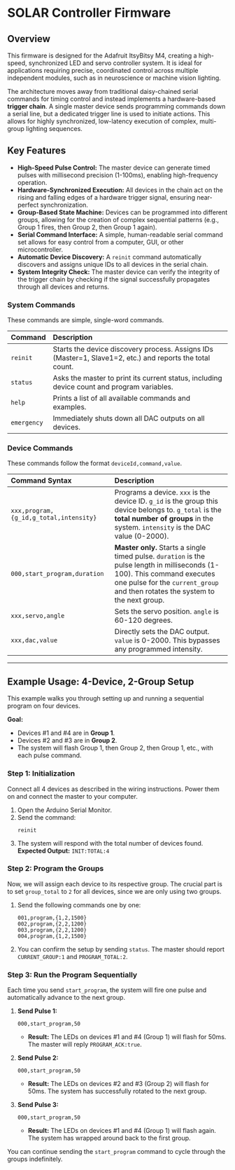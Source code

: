 # SOLAR Controller Firmware

## Overview

This firmware is designed for the Adafruit ItsyBitsy M4, creating a high-speed, synchronized LED and servo controller system. It is ideal for applications requiring precise, coordinated control across multiple independent modules, such as in neuroscience or machine vision lighting.

The architecture moves away from traditional daisy-chained serial commands for timing control and instead implements a hardware-based **trigger chain**. A single master device sends programming commands down a serial line, but a dedicated trigger line is used to initiate actions. This allows for highly synchronized, low-latency execution of complex, multi-group lighting sequences.

## Key Features

*   **High-Speed Pulse Control:** The master device can generate timed pulses with millisecond precision (1-100ms), enabling high-frequency operation.
*   **Hardware-Synchronized Execution:** All devices in the chain act on the rising and falling edges of a hardware trigger signal, ensuring near-perfect synchronization.
*   **Group-Based State Machine:** Devices can be programmed into different groups, allowing for the creation of complex sequential patterns (e.g., Group 1 fires, then Group 2, then Group 1 again).
*   **Serial Command Interface:** A simple, human-readable serial command set allows for easy control from a computer, GUI, or other microcontroller.
*   **Automatic Device Discovery:** A `reinit` command automatically discovers and assigns unique IDs to all devices in the serial chain.
*   **System Integrity Check:** The master device can verify the integrity of the trigger chain by checking if the signal successfully propagates through all devices and returns.


### System Commands

These commands are simple, single-word commands.

| Command     | Description                                                                                             |
| :---------- | :------------------------------------------------------------------------------------------------------ |
| `reinit`    | Starts the device discovery process. Assigns IDs (Master=1, Slave1=2, etc.) and reports the total count. |
| `status`    | Asks the master to print its current status, including device count and program variables.                 |
| `help`      | Prints a list of all available commands and examples.                                                   |
| `emergency` | Immediately shuts down all DAC outputs on all devices.                                                  |

### Device Commands

These commands follow the format `deviceId,command,value`.

| Command Syntax                                  | Description                                                                                                                                                                                                                                     |
| :---------------------------------------------- | :---------------------------------------------------------------------------------------------------------------------------------------------------------------------------------------------------------------------------------------------- |
| `xxx,program,{g_id,g_total,intensity}`          | Programs a device. `xxx` is the device ID. `g_id` is the group this device belongs to. `g_total` is the **total number of groups** in the system. `intensity` is the DAC value (0-2000). |
| `000,start_program,duration`                    | **Master only.** Starts a single timed pulse. `duration` is the pulse length in milliseconds (1-100). This command executes one pulse for the `current_group` and then rotates the system to the next group. |
| `xxx,servo,angle`                               | Sets the servo position. `angle` is 60-120 degrees.                                                                                                                                                                                             |
| `xxx,dac,value`                                 | Directly sets the DAC output. `value` is 0-2000. This bypasses any programmed intensity.                                                                                                                                                        |

---

## Example Usage: 4-Device, 2-Group Setup

This example walks you through setting up and running a sequential program on four devices.

**Goal:**
*   Devices #1 and #4 are in **Group 1**.
*   Devices #2 and #3 are in **Group 2**.
*   The system will flash Group 1, then Group 2, then Group 1, etc., with each pulse command.

### Step 1: Initialization

Connect all 4 devices as described in the wiring instructions. Power them on and connect the master to your computer.

1.  Open the Arduino Serial Monitor.
2.  Send the command:
    ```
    reinit
    ```
3.  The system will respond with the total number of devices found.
    **Expected Output:** `INIT:TOTAL:4`

### Step 2: Program the Groups

Now, we will assign each device to its respective group. The crucial part is to set `group_total` to `2` for all devices, since we are only using two groups.

1.  Send the following commands one by one:
    ```
    001,program,{1,2,1500}
    002,program,{2,2,1200}
    003,program,{2,2,1200}
    004,program,{1,2,1500}
    ```
2.  You can confirm the setup by sending `status`. The master should report `CURRENT_GROUP:1` and `PROGRAM_TOTAL:2`.

### Step 3: Run the Program Sequentially

Each time you send `start_program`, the system will fire one pulse and automatically advance to the next group.

1.  **Send Pulse 1:**
    ```
    000,start_program,50
    ```
    *   **Result:** The LEDs on devices #1 and #4 (Group 1) will flash for 50ms. The master will reply `PROGRAM_ACK:true`.

2.  **Send Pulse 2:**
    ```
    000,start_program,50
    ```
    *   **Result:** The LEDs on devices #2 and #3 (Group 2) will flash for 50ms. The system has successfully rotated to the next group.

3.  **Send Pulse 3:**
    ```
    000,start_program,50
    ```
    *   **Result:** The LEDs on devices #1 and #4 (Group 1) will flash again. The system has wrapped around back to the first group.

You can continue sending the `start_program` command to cycle through the groups indefinitely.
